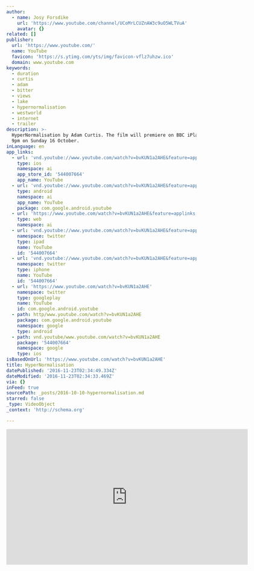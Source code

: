 ```yaml
---
author:
  - name: Josy Forsdike
    url: 'https://www.youtube.com/channel/UCoMrLCUZnAW3c9uO5WLTVuA'
    avatar: {}
related: []
publisher:
  url: 'https://www.youtube.com/'
  name: YouTube
  favicon: 'https://s.ytimg.com/yts/img/favicon-vflz7uhzw.ico'
  domain: www.youtube.com
keywords:
  - duration
  - curtis
  - adam
  - bitter
  - views
  - lake
  - hypernormalisation
  - westworld
  - internet
  - trailer
description: >-
  HyperNormalisation by Adam Curtis. The film will premiere on BBC iPlayer at
  9pm on Sunday 16 October.
inLanguage: en
app_links:
  - url: 'vnd.youtube://www.youtube.com/watch?v=bvKUN1a2AHE&feature=applinks'
    type: ios
    namespace: ai
    app_store_id: '544007664'
    app_name: YouTube
  - url: 'vnd.youtube://www.youtube.com/watch?v=bvKUN1a2AHE&feature=applinks'
    type: android
    namespace: ai
    app_name: YouTube
    package: com.google.android.youtube
  - url: 'https://www.youtube.com/watch?v=bvKUN1a2AHE&feature=applinks'
    type: web
    namespace: ai
  - url: 'vnd.youtube://www.youtube.com/watch?v=bvKUN1a2AHE&feature=applinks'
    namespace: twitter
    type: ipad
    name: YouTube
    id: '544007664'
  - url: 'vnd.youtube://www.youtube.com/watch?v=bvKUN1a2AHE&feature=applinks'
    namespace: twitter
    type: iphone
    name: YouTube
    id: '544007664'
  - url: 'https://www.youtube.com/watch?v=bvKUN1a2AHE'
    namespace: twitter
    type: googleplay
    name: YouTube
    id: com.google.android.youtube
  - path: http/www.youtube.com/watch?v=bvKUN1a2AHE
    package: com.google.android.youtube
    namespace: google
    type: android
  - path: vnd.youtube/www.youtube.com/watch?v=bvKUN1a2AHE
    package: '544007664'
    namespace: google
    type: ios
isBasedOnUrl: 'https://www.youtube.com/watch?v=bvKUN1a2AHE'
title: HyperNormalisation
datePublished: '2016-11-23T02:34:49.334Z'
dateModified: '2016-11-23T02:34:33.469Z'
via: {}
inFeed: true
sourcePath: _posts/2016-10-10-hypernormalisation.md
starred: false
_type: VideoObject
_context: 'http://schema.org'

---
```

<iframe src="https://cdn.embedly.com/widgets/media.html?src=https%3A%2F%2Fwww.youtube.com%2Fembed%2FbvKUN1a2AHE%3Ffeature%3Doembed&amp;url=http%3A%2F%2Fwww.youtube.com%2Fwatch%3Fv%3DbvKUN1a2AHE&amp;image=https%3A%2F%2Fi.ytimg.com%2Fvi%2FbvKUN1a2AHE%2Fhqdefault.jpg&amp;key=b7d04c9b404c499eba89ee7072e1c4f7&amp;type=text%2Fhtml&amp;schema=youtube" width="640" height="360" scrolling="no" frameborder="0" allowfullscreen="" style=""></iframe>